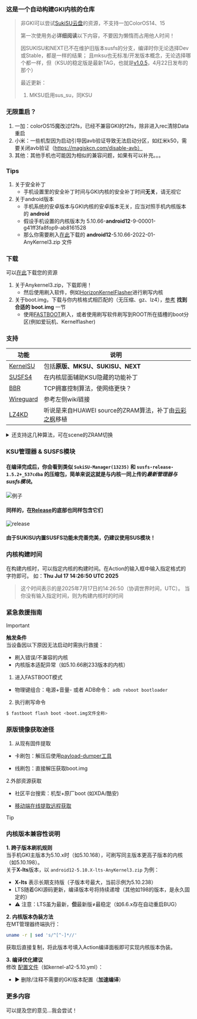 ### 这是一个自动构建GKI内核的仓库

> 非GKI可以尝试[SukiSU云盘](https://alist.shirkneko.top)的资源，不支持一加ColorOS14、15
>
> 第一次使用务必**详细阅读**以下内容，不要因为懒惰而占用他人时间！
>
> 因SUKISU和NEXT已不在维护旧版本susfs的分支，编译时你无论选择Dev或Stable，都是一样的结果；
>且mksu也无标准/开发版本概念，无论选择哪个都一样，但（KSU的稳定版是最新TAG，也就是[v1.0.5](https://github.com/tiann/KernelSU/tree/v1.0.5)，4月22日发布的那个）
> 
> 最近更新：
> 1. MKSU启用sus_su，同KSU

### 无限重启？
1. 一加：colorOS15魔改过f2fs，已经不兼容GKI的f2fs，除非进入rec清除Data重启
2. 小米：一些机型因为启动引导因avb验证导致无法启动分区，如红米k50，需要关闭avb验证（https://magiskcn.com/disable-avb）
3. 其他：其他手机也可能因为相似的兼容问题，如果有可以补充。。。

### Tips
1. 关于安全补丁
    - 手机设置里的安全补丁时间与GKI内核的安全补丁时间**无关**，请无视它
2. 关于android版本
    - 手机系统的安卓版本与GKI内核的安卓版本无关，应当对照手机内核版本的 **android**
    - 假设手机设置的内核版本为 5.10.66-**android12**-9-00001-g41ff3fa8fop9-ab8161528
    - 那么你需要刷入[在此](https://github.com/zzh20188/GKI_KernelSU_SUSFS/releases)下载的 **android12**-5.10.66-2022-01-AnyKernel3.zip 文件

### 下载
可以[在此](https://github.com/zzh20188/GKI_KernelSU_SUSFS/releases)下载您的资源
1. 关于Anykernel3.zip，下载即用！
   - 然后使用刷入软件，例如[HorizonKernelFlasher](https://github.com/libxzr/HorizonKernelFlasher/releases)进行刷写内核
2. 关于boot.img，下载与你内核格式相匹配的（无压缩、gz、lz4），[参考](https://kernelsu.org/zh_CN/guide/installation.html#install-by-kernelsu-boot-image) **找到合适的 boot.img** 一节
    - 使用[FASTBOOT](https://magiskcn.com/)刷入，或者使用刷写软件刷写到ROOT所在插槽的boot分区(例如爱玩机、Kernelflasher)



### 支持
| 功能 | 说明 |
| --- | --- |
| [KernelSU](https://kernelsu.org/zh_CN/) | 包括**原版、MKSU、SUKISU、NEXT** |
| [SUSFS4](https://gitlab.com/simonpunk/susfs4ksu) | 在内核层面辅助KSU隐藏的功能补丁 |
| [BBR](https://blog.thinkin.top/archives/ke-pu-bbrdao-di-shi-shi-me) | TCP拥塞控制算法，使网络更快？ |
| [Wireguard](https://zh.wikipedia.org/wiki/WireGuard) | 参考左侧wiki链接 |
| [LZ4KD](https://github.com/ShirkNeko/SukiSU_patch/tree/main/other) | 听说是来自HUAWEI source的ZRAM算法，补丁由[云彩之枫](http://www.coolapk.com/u/24963680)移植 |

<details>

<summary>还支持这几种算法，可在scene的ZRAM切换</summary>

### LZ4K、LZ4HC、deflate、842、~~zstdn~~、lz4k_oplus

</details>

### KSU管理器 & SUSFS模块
#### 在编译完成后，你会看到类似 `SukiSU-Manager(13235)` 和 `susfs-release-1.5.2+_537cdba` 的压缩包，简单来说这就是与内核一同上传的***最新管理器与susfs模块***。

![例子](./assets/action.png)

#### 同样的，在[Release](https://github.com/zzh20188/GKI_KernelSU_SUSFS/releases)的底部也同样包含它们

![release](./assets/release.png)
#### 由于SUKISU内置SUSFS功能未完善完美，仍建议使用SUS模块！

### 内核构建时间
在构建内核时，可以指定内核的构建时间。在Action的输入框中输入指定格式的字符即可。
如：**Thu Jul 17 14:26:50 UTC 2025**
> 这个时间表示的是2025年7月17日的14:26:50（协调世界时间，UTC）。
当你没有输入指定时间，则为构建内核时的时间


### 紧急救援指南

> [!IMPORTANT]
> **触发条件**  
> 当设备因以下原因无法启动时需执行救援：  
> - 刷入错误/不兼容的内核
> - 内核版本适配异常（如5.10.66刷233版本的内核）
1. 进入FASTBOOT模式

- 物理键组合：电源+音量- 或者 ADB命令： `adb reboot bootloader`

2. 执行刷写命令
```bash
$ fastboot flash boot <boot.img文件全称>
```
### 原版镜像获取途径
1. 从现有固件提取

- 卡刷包：解压后使用[payload-dumper工具](https://magiskcn.com/payload-dumper-go-boot.html)

- 线刷包：直接解压获取boot.img

2.外部资源获取

- 社区平台搜索：机型+原厂boot (如XDA/酷安)

- [移动端在线提取远程获取](https://magiskcn.com/payload-dumper-compose.html)

> [!TIP]
> ### 内核版本兼容性说明
> 
> **1. 跨子版本刷机规则**  
> 当手机GKI主版本为5.10.x时（如5.10.168），可刷写同主版本更高子版本的内核（如5.10.198）。  
> 关于**X-lts**版本，以 `android12-5.10.X-lts-AnyKernel3.zip` 为例：
> - **X-lts** 表示长期支持版（子版本号最大，当前示例为5.10.238）
> - LTS随着GKI源码更新，编译版本号将持续递增（其他如198的版本，是永久固定的）
> - ⚠️ 注意：LTS虽为最新，**但**最新版≠最稳定（如6.6.x存在自动重启BUG）
> 
> **2. 内核版本伪装方法**  
> 在MT管理器终端执行：
> ```bash
> uname -r | sed 's/^[^-]*//'
> ```
> 获取后直接复制，将此版本号填入Action编译面板即可实现内核版本伪装。
> 
> **3. 编译优化建议**  
> 修改 [配置文件](.github/workflows/kernel-a12-5.10.yml)（如kernel-a12-5.10.yml）：
> - ▶️ 删除/注释不需要的GKI版本配置（**加速编译**）

### 更多内容
可以提及您的意见...我会尝试！
